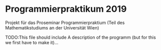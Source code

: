 # Programmierpraktikum 2019
Projekt für das Proseminar Programmierpraktium (Teil des Mathematikstudiums an der Universität Wien)

TODO:This file should include A description of the programm (but for this we first have to make it)...

